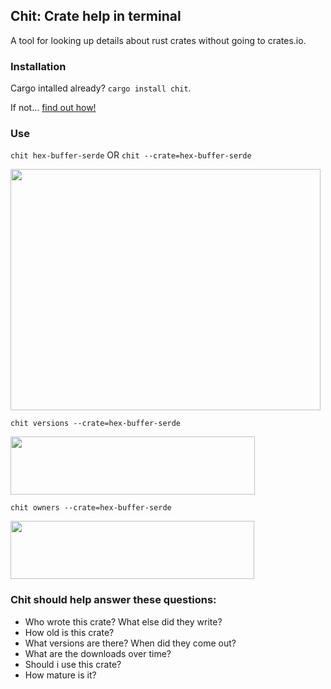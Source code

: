 ## Chit: Crate help in terminal

A tool for looking up details about rust crates without going to crates.io.

### Installation

Cargo intalled already? `cargo install chit`.

If not... [find out how!](https://doc.rust-lang.org/cargo/getting-started/installation.html)


### Use

`chit hex-buffer-serde` OR `chit --crate=hex-buffer-serde`

<img src="https://github.com/peterheesterman/chit/blob/master/readme-images/chit.png?raw=true" width="496"  height="386"/>

`chit versions --crate=hex-buffer-serde`

<img src="https://github.com/peterheesterman/chit/blob/master/readme-images/versions.png?raw=true" width="391"  height="93"/>

`chit owners --crate=hex-buffer-serde`

<img src="https://github.com/peterheesterman/chit/blob/master/readme-images/owners.png?raw=true" width="390"  height="93"/>


### Chit should help answer these questions:
  - Who wrote this crate? What else did they write?
  - How old is this crate?
  - What versions are there? When did they come out?
  - What are the downloads over time?
  - Should i use this crate? 
  - How mature is it? <Star rating>
